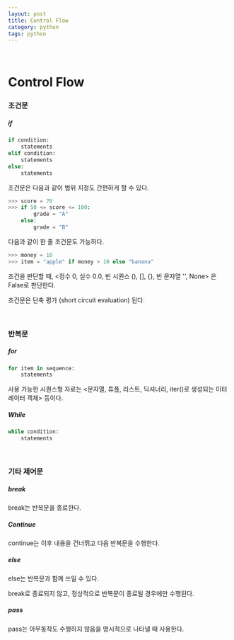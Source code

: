```yaml
---
layout: post
title: Control Flow
category: python
tags: python
---
```


&nbsp;

# Control Flow

### 조건문

##### if

```python
if condition:
    statements
elif condition:
    statements
else:
    statements
```

조건문은 다음과 같이 범위 지정도 간편하게 할 수 있다.

```python
>>> score = 70
>>> if 50 <= score <= 100:
    	grade = "A"
    else:
        grade = "B"
```

다음과 같이 한 줄 조건문도 가능하다.

```python
>>> money = 10
>>> item = "apple" if money > 10 else "banana"
```

조건을 판단할 때, <정수 0, 실수 0.0, 빈 시퀀스 (), [], {}, 빈 문자열 '', None> 은 False로 판단한다.

조건문은 단축 평가 (short circuit evaluation) 된다.

&nbsp;

### 반복문

##### for

```python
for item in sequence:
    statements
```

사용 가능한 시퀀스형 자료는 <문자열, 튜플, 리스트, 딕셔너리, iter()로 생성되는 이터레이터 객체> 등이다.

##### While

```python
while condition:
    statements
```

&nbsp;

### 기타 제어문

##### break

break는 반복문을 종료한다.

##### Continue

continue는 이후 내용을 건너뛰고 다음 반복문을 수행한다.

##### else

else는 반복문과 함께 쓰일 수 있다.

break로 종료되지 않고, 정상적으로 반복문이 종료될 경우에만 수행된다.

##### pass

pass는 아무동작도 수행하지 않음을 명시적으로 나타낼 때 사용한다.

